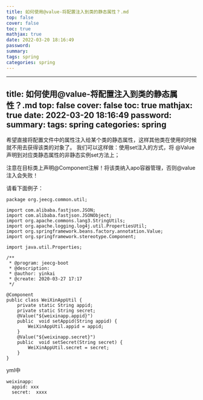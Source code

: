 ```yaml
---
title: 如何使用@value-将配置注入到类的静态属性？.md
top: false
cover: false
toc: true
mathjax: true
date: 2022-03-20 18:16:49
password:
summary:
tags: spring
categories: spring
---
```

---
title: 如何使用@value-将配置注入到类的静态属性？.md
top: false
cover: false
toc: true
mathjax: true
date: 2022-03-20 18:16:49
password:
summary:
tags: spring
categories: spring
---
希望直接将配置文件中的属性注入给某个类的静态属性，这样其他类在使用的时候就不用去获得该类的对象了。
我们可以这样做：使用set注入的方式，将 @Value声明到对应类静态属性的非静态实例set方法上；

注意在目标类上声明@Component注解！将该类纳入apo容器管理，否则@value注入会失败！

请看下面例子：
~~~
package org.jeecg.common.util;

import com.alibaba.fastjson.JSON;
import com.alibaba.fastjson.JSONObject;
import org.apache.commons.lang3.StringUtils;
import org.apache.logging.log4j.util.PropertiesUtil;
import org.springframework.beans.factory.annotation.Value;
import org.springframework.stereotype.Component;

import java.util.Properties;

/**
 * @program: jeecg-boot
 * @description:
 * @author: yinkai
 * @create: 2020-03-27 17:17
 */

@Component
public class WeiXinAppUtil {
    private static String appid;
    private static String secret;
    @Value("${weixinapp.appid}")
    public  void setAppid(String appid) {
        WeiXinAppUtil.appid = appid;
    }
    @Value("${weixinapp.secret}")
    public  void setSecret(String secret) {
        WeiXinAppUtil.secret = secret;
    }
}
~~~

yml中
~~~
weixinapp:
  appid: xxx
  secret:  xxxx
~~~
